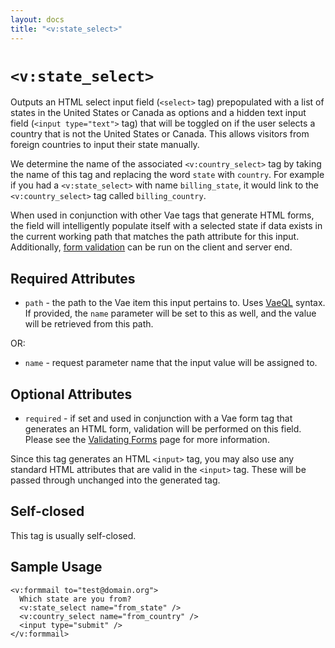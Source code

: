 ```yaml
---
layout: docs
title: "<v:state_select>"
---
```


# `<v:state_select>`

Outputs an HTML select input field (`<select>` tag) prepopulated with a
list of states in the United States or Canada as options and a hidden
text input field (`<input type="text">` tag) that will be toggled on if
the user selects a country that is not the United States or Canada. This
allows visitors from foreign countries to input their state manually.

We determine the name of the associated `<v:country_select>` tag by
taking the name of this tag and replacing the word `state` with
`country`. For example if you had a `<v:state_select>` with name
`billing_state`, it would link to the `<v:country_select>` tag called
`billing_country`.

When used in conjunction with other Vae tags that generate HTML forms,
the field will intelligently populate itself with a selected state if
data exists in the current working path that matches the path attribute
for this input. Additionally, [form validation](/vaeml_form_validation/)
can be run on the client and server end.

## Required Attributes

-   `path` - the path to the Vae item this input pertains to. Uses
    [VaeQL](/vaeql/) syntax. If provided, the `name` parameter will be
    set to this as well, and the value will be retrieved from this path.

OR:

-   `name` - request parameter name that the input value will be
    assigned to.

## Optional Attributes

-   `required` - if set and used in conjunction with a Vae form tag that
    generates an HTML form, validation will be performed on this field.
    Please see the [Validating Forms](/vaeml_form_validation/) page for
    more information.

Since this tag generates an HTML `<input>` tag, you may also use any
standard HTML attributes that are valid in the `<input>` tag. These will
be passed through unchanged into the generated tag.

## Self-closed

This tag is usually self-closed.

## Sample Usage

    <v:formmail to="test@domain.org">
      Which state are you from?
      <v:state_select name="from_state" />
      <v:country_select name="from_country" />
      <input type="submit" />
    </v:formmail>
